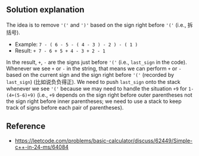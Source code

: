 ## Solution explanation

The idea is to remove `'('` and `')'` based on the sign right before `'('` (i.e., 拆括号). 

- Example: `7 - ( 6 - 5 - ( 4 - 3 ) - 2 ) - ( 1 )`
- Result: `+ 7 - 6 + 5 + 4 - 3 + 2 - 1`

In the result, `+`, `-` are the signs just before `'('` (i.e., `last_sign` in the code).
Whenever we see `+` or `-` in the string, that means we can perform `+` or `-` based on
the current sign and the sign right before `'('` (recorded by `last_sign`) (比如说负负得正). 
We need to push `last_sign` onto the stack whenever we see `'('` because we may need to handle the situation
`+9` for `1-(4+(5-6)+9)` (i.e., `+9` depends on the sign right before outer parentheses not the sign 
right before inner parentheses; we need to use a stack to keep track of signs before each pair of 
parentheses).

## Reference

- https://leetcode.com/problems/basic-calculator/discuss/62449/Simple-c++-in-24-ms/64084
